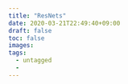 ```yaml
---
title: "ResNets"
date: 2020-03-21T22:49:40+09:00
draft: false
toc: false
images:
tags:
  - untagged
  - 
---
```


